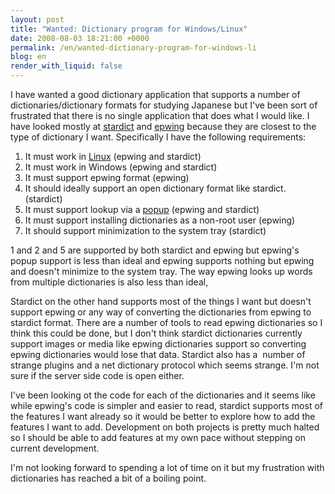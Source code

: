 ```yaml
---
layout: post
title: "Wanted: Dictionary program for Windows/Linux"
date: 2008-08-03 18:21:00 +0000
permalink: /en/wanted-dictionary-program-for-windows-li
blog: en
render_with_liquid: false
---
```


<p>I have wanted a good dictionary application that supports a number of dictionaries/dictionary formats for studying Japanese but I've been sort of frustrated that there is no single application that does what I would like. I have looked mostly at <a href="http://stardict.sourceforge.net/">stardict</a> and <a href="http://epwing.sourceforge.net/">epwing</a> because they are closest to the type of dictionary I want. Specifically I have the following requirements:</p>
<ol>
<li>It must work in <a href="http://en.wikipedia.org/wiki/Linux" title="Linux">Linux</a> (epwing and stardict)<br /></li>
<li>It must work in Windows (epwing and stardict)<br /></li>
<li>It must support epwing format (epwing)<br /></li>
<li>It should ideally support an open dictionary format like stardict. (stardict)<br /></li>
<li>It must support lookup via a <a href="http://stardict.sourceforge.net/images/stardict03e.gif">popup</a> (epwing and stardict) </li>
<li>It must support installing dictionaries as a non-root user (epwing)<br /></li>
<li>It should support minimization to the system tray (stardict)<br /></li>
</ol>
<p>1 and 2 and 5 are supported by both stardict and epwing but epwing's popup support is less than ideal and epwing supports nothing but epwing and doesn't minimize to the system tray. The way epwing looks up words from multiple dictionaries is also less than ideal,</p>
<p>Stardict on the other hand supports most of the things I want but doesn't support epwing or any way of converting the dictionaries from epwing to stardict format. There are a number of tools to read epwing dictionaries so I think this could be done, but I don't think stardict dictionaries currently support images or media like epwing dictionaries support so converting epwing dictionaries would lose that data. Stardict also has a  number of strange plugins and a net dictionary protocol which seems strange. I'm not sure if the server side code is open either.</p>
<p>I've been looking ot the code for each of the dictionaries and it seems like while epwing's code is simpler and easier to read, stardict supports most of the features I want already so it would be better to explore how to add the features I want to add. Development on both projects is pretty much halted so I should be able to add features at my own pace without stepping on current development.</p>
<p>I'm not looking forward to spending a lot of time on it but my frustration with dictionaries has reached a bit of a boiling point.</p>
<div class="sharethis">
        <script type="text/javascript" language="javascript">
          SHARETHIS.addEntry( {
            title : 'Wanted: Dictionary program for Windows/Linux',
              url   : 'http://www.ianlewis.org/en/wanted-dictionary-program-for-windows-li'}, 
            { button: true }
          ) ;
        </script></div>
